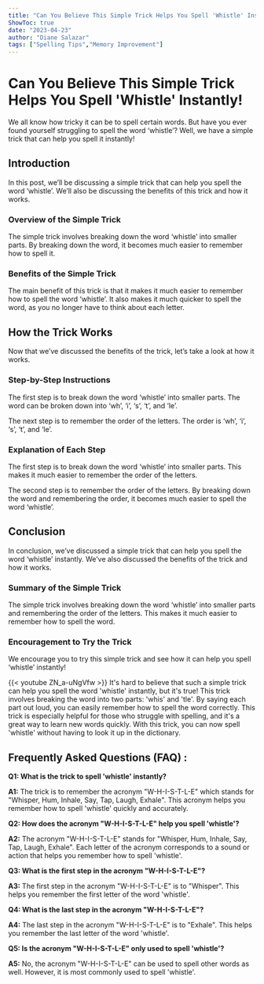 ```yaml
---
title: "Can You Believe This Simple Trick Helps You Spell 'Whistle' Instantly!"
ShowToc: true 
date: "2023-04-23"
author: "Diane Salazar" 
tags: ["Spelling Tips","Memory Improvement"]
---
```

# Can You Believe This Simple Trick Helps You Spell 'Whistle' Instantly!

We all know how tricky it can be to spell certain words. But have you ever found yourself struggling to spell the word ‘whistle’? Well, we have a simple trick that can help you spell it instantly!

## Introduction

In this post, we’ll be discussing a simple trick that can help you spell the word ‘whistle’. We’ll also be discussing the benefits of this trick and how it works.

### Overview of the Simple Trick

The simple trick involves breaking down the word ‘whistle’ into smaller parts. By breaking down the word, it becomes much easier to remember how to spell it.

### Benefits of the Simple Trick

The main benefit of this trick is that it makes it much easier to remember how to spell the word ‘whistle’. It also makes it much quicker to spell the word, as you no longer have to think about each letter.

## How the Trick Works

Now that we’ve discussed the benefits of the trick, let’s take a look at how it works.

### Step-by-Step Instructions

The first step is to break down the word ‘whistle’ into smaller parts. The word can be broken down into ‘wh’, ‘i’, ‘s’, ‘t’, and ‘le’.

The next step is to remember the order of the letters. The order is ‘wh’, ‘i’, ‘s’, ‘t’, and ‘le’.

### Explanation of Each Step

The first step is to break down the word ‘whistle’ into smaller parts. This makes it much easier to remember the order of the letters.

The second step is to remember the order of the letters. By breaking down the word and remembering the order, it becomes much easier to spell the word ‘whistle’.

## Conclusion

In conclusion, we’ve discussed a simple trick that can help you spell the word ‘whistle’ instantly. We’ve also discussed the benefits of the trick and how it works.

### Summary of the Simple Trick

The simple trick involves breaking down the word ‘whistle’ into smaller parts and remembering the order of the letters. This makes it much easier to remember how to spell the word.

### Encouragement to Try the Trick

We encourage you to try this simple trick and see how it can help you spell ‘whistle’ instantly!

{{< youtube ZN_a-uNgVfw >}} 
It's hard to believe that such a simple trick can help you spell the word 'whistle' instantly, but it's true! This trick involves breaking the word into two parts: 'whis' and 'tle'. By saying each part out loud, you can easily remember how to spell the word correctly. This trick is especially helpful for those who struggle with spelling, and it's a great way to learn new words quickly. With this trick, you can now spell 'whistle' without having to look it up in the dictionary.

## Frequently Asked Questions (FAQ) :
**Q1: What is the trick to spell 'whistle' instantly?**

**A1:** The trick is to remember the acronym "W-H-I-S-T-L-E" which stands for "Whisper, Hum, Inhale, Say, Tap, Laugh, Exhale". This acronym helps you remember how to spell 'whistle' quickly and accurately.

**Q2: How does the acronym "W-H-I-S-T-L-E" help you spell 'whistle'?**

**A2:** The acronym "W-H-I-S-T-L-E" stands for "Whisper, Hum, Inhale, Say, Tap, Laugh, Exhale". Each letter of the acronym corresponds to a sound or action that helps you remember how to spell 'whistle'.

**Q3: What is the first step in the acronym "W-H-I-S-T-L-E"?**

**A3:** The first step in the acronym "W-H-I-S-T-L-E" is to "Whisper". This helps you remember the first letter of the word 'whistle'.

**Q4: What is the last step in the acronym "W-H-I-S-T-L-E"?**

**A4:** The last step in the acronym "W-H-I-S-T-L-E" is to "Exhale". This helps you remember the last letter of the word 'whistle'.

**Q5: Is the acronym "W-H-I-S-T-L-E" only used to spell 'whistle'?**

**A5:** No, the acronym "W-H-I-S-T-L-E" can be used to spell other words as well. However, it is most commonly used to spell 'whistle'.





